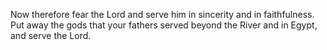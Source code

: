 Now therefore fear the Lord and serve him in sincerity and in faithfulness. Put away the gods that your fathers served beyond the River and in Egypt, and serve the Lord.
